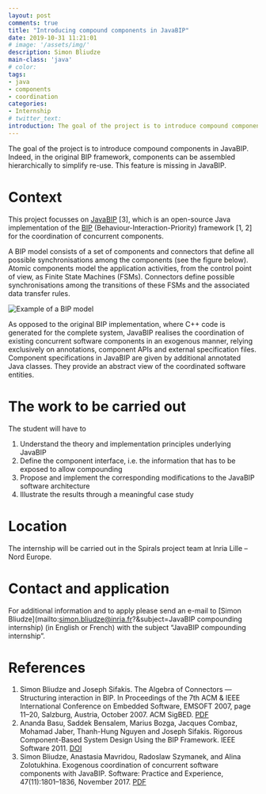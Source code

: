 ```yaml
---
layout: post
comments: true
title: "Introducing compound components in JavaBIP"
date: 2019-10-31 11:21:01
# image: '/assets/img/'
description: Simon Bliudze
main-class: 'java'
# color:
tags:
- java
- components
- coordination
categories:
- Internship
# twitter_text:
introduction: The goal of the project is to introduce compound components in JavaBIP. 
---
```


The goal of the project is to introduce compound components in JavaBIP. Indeed, in the original BIP framework, components can be assembled hierarchically to simplify re-use. This feature is missing in JavaBIP.

# Context

This project focusses on [JavaBIP](https://github.com/sbliudze) [3], which is an open-source Java implementation of the [BIP](http://www.bliudze.me/simon/articles/javabip-spe.pdf) (Behaviour-Interaction-Priority) framework [1, 2] for the coordination of concurrent components.

A BIP model consists of a set of components and connectors that define all possible synchronisations among the components (see the figure below). Atomic components model the application activities, from the control point of view, as Finite State Machines (FSMs). Connectors define possible synchronisations among the transitions of these FSMs and the associated data transfer rules.

![Example of a BIP model](https://i0.wp.com/www.bliudze.me/simon/wp-content/uploads/2019/10/Screen-Shot-2019-10-31-at-11.37.17.png?w=1338&ssl=1)

As opposed to the original BIP implementation, where C++ code is generated for the complete system, JavaBIP realises the coordination of existing concurrent software components in an exogenous manner, relying exclusively on annotations, component APIs and external specification files. Component specifications in JavaBIP are given by additional annotated Java classes. They provide an abstract view of the coordinated software entities. 

# The work to be carried out

The student will have to

1. Understand the theory and implementation principles underlying JavaBIP
1. Define the component interface, i.e. the information that has to be exposed to allow compounding
1. Propose and implement the corresponding modifications to the JavaBIP software architecture
1. Illustrate the results through a meaningful case study

# Location

The internship will be carried out in the Spirals project team at Inria Lille – Nord Europe.

# Contact and application

For additional information and to apply please send an e-mail to [Simon Bliudze](mailto:simon.bliudze@inria.fr?&subject=JavaBIP compounding internship) (in English or French) with the subject “JavaBIP compounding internship”.

# References

1. Simon Bliudze and Joseph Sifakis. The Algebra of Connectors — Structuring interaction in BIP. In Proceedings of the 7th ACM & IEEE International Conference on Embedded Software, EMSOFT 2007, page 11–20, Salzburg, Austria, October 2007. ACM SigBED. [PDF](http://www.bliudze.me/simon/articles/acp-bliudze-sifakis-emsoft07.pdf)
1. Ananda Basu, Saddek Bensalem, Marius Bozga, Jacques Combaz, Mohamad Jaber, Thanh-Hung Nguyen and Joseph Sifakis. Rigorous Component-Based System Design Using the BIP Framework. IEEE Software 2011. [DOI](https://doi.org/10.1109/MS.2011.27)
1. Simon Bliudze, Anastasia Mavridou, Radoslaw Szymanek, and Alina Zolotukhina. Exogenous coordination of concurrent software components with JavaBIP. Software: Practice and Experience, 47(11):1801–1836, November 2017. [PDF](http://www.bliudze.me/simon/articles/javabip-spe.pdf)
